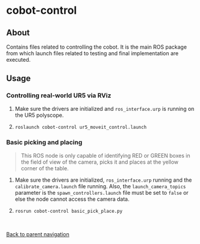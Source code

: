 # cobot-control

## About
Contains files related to controlling the cobot. It is the main ROS package from which launch files related to testing and final implementation are executed.

## Usage

### Controlling real-world UR5 via RViz
1. Make sure the drivers are initialized and `ros_interface.urp` is running on the UR5 polyscope.

2. 
    ```bash
    roslaunch cobot-control ur5_moveit_control.launch
    ```

### Basic picking and placing
> This ROS node is only capable of identifying RED or GREEN boxes in the field of view of the camera, picks it and places at the yellow corner of the table.
1. Make sure the drivers are initialized, `ros_interface.urp` running and the `calibrate_camera.launch` file running. Also, the `launch_camera_topics` parameter is the `spawn_controllers.launch` file must be set to `false` or else the node cannot access the camera data.
2. 
    ```bash
    rosrun cobot-control basic_pick_place.py
    ```


<br/>

[Back to parent navigation](../README.md#navigate)